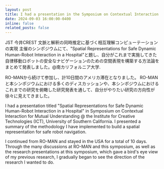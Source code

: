 ```yaml
---
layout: post
title: I had a presentation in the Symposium on Contextual Interaction for Mutual Understanding
date: 2024-09-03 16:00:00-0400
inline: false
related_posts: false
---
```


JST 今井CREST 文脈と解釈の同時推定に基づく相互理解コンピューテーションの実現 主催のシンポジウムにて、"Spatial Representations for Safe Dynamic Human-Robot Interaction in a Hospital"と題し、自分がこれまで実施してきた自律移動ロボットの安全なナビゲーションのための空間表現を構築する方法論をまとめて発表しました。@南カリフォルニア大学.

RO-MANから続けて参加し、計10日間のアメリカ滞在となりました。
RO-MANと本シンポジウムにおける多くのディスカッションや、本シンポジウムにおけるこれまでの研究を俯瞰した研究発表を通して、自分がやりたい研究の方向性が徐々に見えてきました。

I had a presentation titled "Spatial Representations for Safe Dynamic Human-Robot Interaction in a Hospital" in Symposium on Contextual Interaction for Mutual Understanding @ the Institute for Creative Technologies (ICT), University of Southern California. I presented a summary of the methodology I have implemented to build a spatial representation for safe robot navigation.

I continued from RO-MAN and stayed in the USA for a total of 10 days. Through the many discussions at RO-MAN and this symposium, as well as the research presentations at this symposium, which gave a bird's eye view of my previous research, I gradually began to see the direction of the research I wanted to do.

